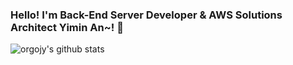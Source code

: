### Hello! I'm Back-End Server Developer & AWS Solutions Architect Yimin An~! :open_hands:

![orgojy's github stats](https://github-readme-stats.vercel.app/api?username=orgojy&show_icons=true&theme=radical)
